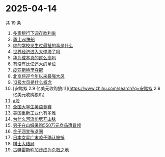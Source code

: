 # 2025-04-14

共 19 条

<!-- BEGIN ZHIHUSEARCH -->
<!-- 最后更新时间 Mon Apr 14 2025 23:11:13 GMT+0800 (China Standard Time) -->
1. [多家银行下调存款利率](https://www.zhihu.com/search?q=多家银行下调存款利率)
1. [勇士vs快船](https://www.zhihu.com/search?q=勇士vs快船)
1. [你的学校发生过最扯的事是什么](https://www.zhihu.com/search?q=你的学校发生过最扯的事是什么)
1. [世界经济进入大停滞了吗](https://www.zhihu.com/search?q=世界经济进入大停滞了吗)
1. [华为成本真的这么高吗](https://www.zhihu.com/search?q=华为成本真的这么高吗)
1. [有没有比亿还大的单位](https://www.zhihu.com/search?q=有没有比亿还大的单位)
1. [皮亚斯特里夺冠](https://www.zhihu.com/search?q=皮亚斯特里夺冠)
1. [北京将迎今年以来最强大风](https://www.zhihu.com/search?q=北京将迎今年以来最强大风)
1. [13级大风是什么概念](https://www.zhihu.com/search?q=13级大风是什么概念)
1. [安踏拟 2.9 亿美元收购狼爪](https://www.zhihu.com/search?q=安踏拟 2.9 亿美元收购狼爪)
1. [a股](https://www.zhihu.com/search?q=a股)
1. [全国大学生英语竞赛](https://www.zhihu.com/search?q=全国大学生英语竞赛)
1. [美国重新工业化有多难](https://www.zhihu.com/search?q=美国重新工业化有多难)
1. [为什么河流能劈开山脉](https://www.zhihu.com/search?q=为什么河流能劈开山脉)
1. [男子在山姆采购550万元商品遭冒领](https://www.zhihu.com/search?q=男子在山姆采购550万元商品遭冒领)
1. [金子涵宣布退圈](https://www.zhihu.com/search?q=金子涵宣布退圈)
1. [日本女星广末凉子确认被捕](https://www.zhihu.com/search?q=日本女星广末凉子确认被捕)
1. [棋士大结局](https://www.zhihu.com/search?q=棋士大结局)
1. [古特雷斯称加沙成为杀戮之地](https://www.zhihu.com/search?q=古特雷斯称加沙成为杀戮之地)
<!-- END ZHIHUSEARCH -->
